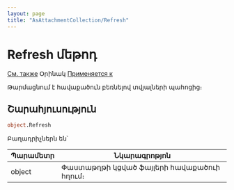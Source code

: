```yaml
---
layout: page
title: "AsAttachmentCollection/Refresh"
---
```



# Refresh մեթոդ

[См. также](../AsAttachmentCollection.md) Օրինակ [Применяется к](../AsAttachmentCollection.md)

Թարմացնում է հավաքածուն բեռնելով տվյալների պահոցից։

## Շարահյուսություն 

``` vb
object.Refresh
```
Բաղադրիչներն են՝


| Պարամետր | Նկարագրոթյոն |
|--|--|
| object | Փաստաթղթի կցված ֆայլերի հավաքածուի հղում։ |
